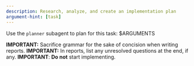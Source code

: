 ```yaml
---
description: Research, analyze, and create an implementation plan
argument-hint: [task]
---
```


Use the `planner` subagent to plan for this task:
<task>$ARGUMENTS</task>

**IMPORTANT:** Sacrifice grammar for the sake of concision when writing reports.
**IMPORTANT:** In reports, list any unresolved questions at the end, if any.
**IMPORTANT**: **Do not** start implementing.
